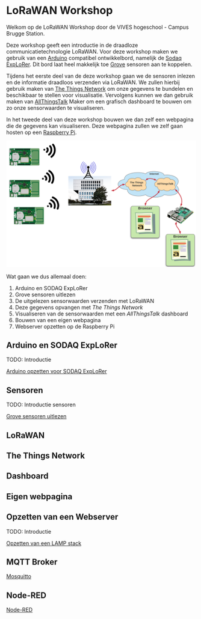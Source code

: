 # LoRaWAN Workshop

Welkom op de LoRaWAN Workshop door de VIVES hogeschool - Campus Brugge Station.

Deze workshop geeft een introductie in de draadloze communicatietechnologie LoRaWAN. Voor deze workshop maken we gebruik van een [Arduino](https://www.arduino.cc/) compatibel ontwikkelbord, namelijk de [Sodaq ExpLoRer](https://shop.sodaq.com/explorer.html). Dit bord laat heel makkelijk toe [Grove](http://wiki.seeedstudio.com/Grove/) sensoren aan te koppelen.

Tijdens het eerste deel van de deze workshop gaan we de sensoren inlezen en de informatie draadloos verzenden via LoRaWAN. We zullen hierbij gebruik maken van [The Things Network](https://www.thethingsnetwork.org/) om onze gegevens te bundelen en beschikbaar te stellen voor visualisatie. Vervolgens kunnen we dan gebruik maken van [AllThingsTalk](https://www.allthingstalk.com/) Maker om een grafisch dashboard te bouwen om zo onze sensorwaarden te visualiseren.

In het tweede deel van deze workshop bouwen we dan zelf een webpagina die de gegevens kan visualiseren. Deze webpagina zullen we zelf gaan hosten op een [Raspberry Pi](https://www.raspberrypi.org/).

![Situatieschets](./img/setup_diagram.png)

Wat gaan we dus allemaal doen:

1. Arduino en SODAQ ExpLoRer
2. Grove sensoren uitlezen
3. De uitgelezen sensorwaarden verzenden met LoRaWAN
4. Deze gegevens opvangen met *The Things Network*
5. Visualiseren van de sensorwaarden met een *AllThingsTalk* dashboard
6. Bouwen van een eigen webpagina
7. Webserver opzetten op de Raspberry Pi

## Arduino en SODAQ ExpLoRer

TODO: Introductie

[Arduino opzetten voor SODAQ ExpLoRer](./sodaq-explorer/README.md)

## Sensoren

TODO: Introductie sensoren

[Grove sensoren uitlezen](./sensors/README.md)

## LoRaWAN

## The Things Network

## Dashboard

## Eigen webpagina

## Opzetten van een Webserver

TODO: Introductie 

[Opzetten van een LAMP stack](./lamp/README.md)

## MQTT Broker

[Mosquitto](./mosquitto/README.md)

## Node-RED

[Node-RED](./node-red/README.md)





